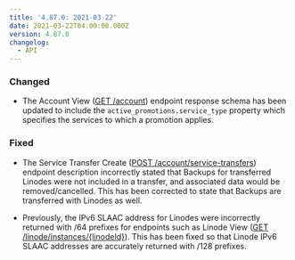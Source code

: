 ```yaml
---
title: '4.87.0: 2021-03-22'
date: 2021-03-22T04:00:00.000Z
version: 4.87.0
changelog:
  - API
---
```


### Changed

- The Account View ([GET /account](https://www.linode.com/docs/api/account/#account-view)) endpoint response schema has been updated to include the `active_promotions.service_type` property which specifies the services to which a promotion applies.

### Fixed

- The Service Transfer Create ([POST /account/service-transfers](https://www.linode.com/docs/api/account/#service-transfer-create)) endpoint description incorrectly stated that Backups for transferred Linodes were not included in a transfer, and associated data would be removed/cancelled. This has been corrected to state that Backups are transferred with Linodes as well.

- Previously, the IPv6 SLAAC address for Linodes were incorrectly returned with /64 prefixes for endpoints such as Linode View ([GET /linode/instances/{linodeId}](https://www.linode.com/docs/api/linode-instances/#linode-view)). This has been fixed so that Linode IPv6 SLAAC addresses are accurately returned with /128 prefixes.
